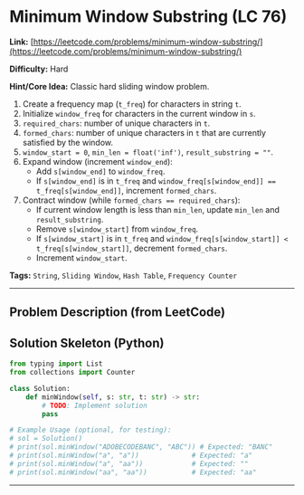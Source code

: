 # Minimum Window Substring (LC 76)

**Link:** [https://leetcode.com/problems/minimum-window-substring/](https://leetcode.com/problems/minimum-window-substring/)

**Difficulty:** Hard

**Hint/Core Idea:**
Classic hard sliding window problem.
1. Create a frequency map (`t_freq`) for characters in string `t`.
2. Initialize `window_freq` for characters in the current window in `s`.
3. `required_chars`: number of unique characters in `t`.
4. `formed_chars`: number of unique characters in `t` that are currently satisfied by the window.
5. `window_start = 0`, `min_len = float('inf')`, `result_substring = ""`.
6. Expand window (increment `window_end`):
   - Add `s[window_end]` to `window_freq`.
   - If `s[window_end]` is in `t_freq` and `window_freq[s[window_end]] == t_freq[s[window_end]]`, increment `formed_chars`.
7. Contract window (while `formed_chars == required_chars`):
   - If current window length is less than `min_len`, update `min_len` and `result_substring`.
   - Remove `s[window_start]` from `window_freq`.
   - If `s[window_start]` is in `t_freq` and `window_freq[s[window_start]] < t_freq[s[window_start]]`, decrement `formed_chars`.
   - Increment `window_start`.

**Tags:** `String`, `Sliding Window`, `Hash Table`, `Frequency Counter`

---
## Problem Description (from LeetCode)

<!-- Placeholder for the full problem description from LeetCode.
     Copy the problem description here from the LeetCode page for easy reference.
     Example: Given two strings s and t of lengths m and n respectively, return the minimum window substring of s such that every character in t (including duplicates) is included in the window. If there is no such substring, return the empty string "".
-->


## Solution Skeleton (Python)

```python
from typing import List
from collections import Counter

class Solution:
    def minWindow(self, s: str, t: str) -> str:
        # TODO: Implement solution
        pass

# Example Usage (optional, for testing):
# sol = Solution()
# print(sol.minWindow("ADOBECODEBANC", "ABC")) # Expected: "BANC"
# print(sol.minWindow("a", "a"))             # Expected: "a"
# print(sol.minWindow("a", "aa"))            # Expected: ""
# print(sol.minWindow("aa", "aa"))           # Expected: "aa"
```
---
